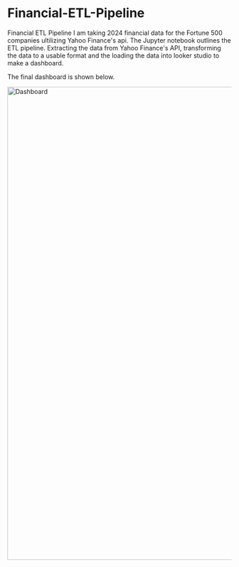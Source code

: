 # Financial-ETL-Pipeline
Financial ETL Pipeline 
I am taking 2024 financial data for the Fortune 500 companies ultilizing Yahoo Finance's api. 
The Jupyter notebook outlines the ETL pipeline. Extracting the data from Yahoo Finance's API, transforming the data to a usable format and the loading the data into looker studio to make a dashboard. 

The final dashboard is shown below.

<img width="1063" height="1064" alt="Dashboard" src="https://github.com/user-attachments/assets/92ba05f4-9a56-47f8-87f2-0d438d3f91d1" />

